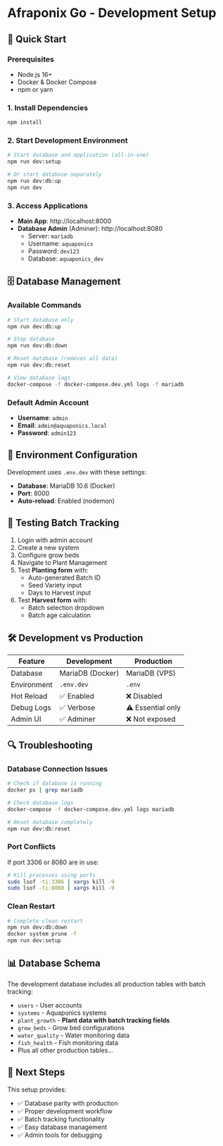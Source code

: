 # Afraponix Go - Development Setup

## 🚀 Quick Start

### Prerequisites
- Node.js 16+ 
- Docker & Docker Compose
- npm or yarn

### 1. Install Dependencies
```bash
npm install
```

### 2. Start Development Environment
```bash
# Start database and application (all-in-one)
npm run dev:setup

# Or start database separately
npm run dev:db:up
npm run dev
```

### 3. Access Applications
- **Main App**: http://localhost:8000
- **Database Admin** (Adminer): http://localhost:8080
  - Server: `mariadb`
  - Username: `aquaponics`
  - Password: `dev123`
  - Database: `aquaponics_dev`

## 🗄️ Database Management

### Available Commands
```bash
# Start database only
npm run dev:db:up

# Stop database
npm run dev:db:down

# Reset database (removes all data)
npm run dev:db:reset

# View database logs
docker-compose -f docker-compose.dev.yml logs -f mariadb
```

### Default Admin Account
- **Username**: `admin`
- **Email**: `admin@aquaponics.local`
- **Password**: `admin123`

## 🔧 Environment Configuration

Development uses `.env.dev` with these settings:
- **Database**: MariaDB 10.6 (Docker)
- **Port**: 8000
- **Auto-reload**: Enabled (nodemon)

## 🧪 Testing Batch Tracking

1. Login with admin account
2. Create a new system
3. Configure grow beds
4. Navigate to Plant Management
5. Test **Planting form** with:
   - Auto-generated Batch ID
   - Seed Variety input
   - Days to Harvest input
6. Test **Harvest form** with:
   - Batch selection dropdown
   - Batch age calculation

## 🛠️ Development vs Production

| Feature | Development | Production |
|---------|-------------|------------|
| Database | MariaDB (Docker) | MariaDB (VPS) |
| Environment | `.env.dev` | `.env` |
| Hot Reload | ✅ Enabled | ❌ Disabled |
| Debug Logs | ✅ Verbose | ⚠️ Essential only |
| Admin UI | ✅ Adminer | ❌ Not exposed |

## 🔍 Troubleshooting

### Database Connection Issues
```bash
# Check if database is running
docker ps | grep mariadb

# Check database logs
docker-compose -f docker-compose.dev.yml logs mariadb

# Reset database completely
npm run dev:db:reset
```

### Port Conflicts
If port 3306 or 8080 are in use:
```bash
# Kill processes using ports
sudo lsof -ti:3306 | xargs kill -9
sudo lsof -ti:8080 | xargs kill -9
```

### Clean Restart
```bash
# Complete clean restart
npm run dev:db:down
docker system prune -f
npm run dev:setup
```

## 📊 Database Schema

The development database includes all production tables with batch tracking:
- `users` - User accounts
- `systems` - Aquaponics systems
- `plant_growth` - **Plant data with batch tracking fields**
- `grow_beds` - Grow bed configurations
- `water_quality` - Water monitoring data
- `fish_health` - Fish monitoring data
- Plus all other production tables...

## 🎯 Next Steps

This setup provides:
- ✅ Database parity with production
- ✅ Proper development workflow
- ✅ Batch tracking functionality
- ✅ Easy database management
- ✅ Admin tools for debugging